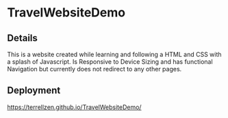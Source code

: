 # TravelWebsiteDemo
## Details
This is a website created while learning and following a HTML and CSS with a splash of Javascript. Is Responsive to Device Sizing and has functional Navigation but currently does not redirect to any other pages.

## Deployment
https://terrellzen.github.io/TravelWebsiteDemo/
